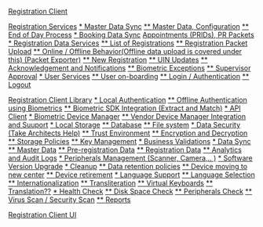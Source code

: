 [Registration Client]()

[Registration Services]()
[* Master Data Sync]()
[** Master Data, Configuration]()
[** End of Day Process]()
[* Booking Data Sync]()
  [ Appointments (PRIDs), PR Packets]()
[* Registration Data Services]()
  [** List of Registrations]()
  [** Registration Packet Upload]()
  [** Online / Offline Behavior(Offline data upload is covered under this) (Packet Exporter)]()
  [** New Registration]()
  [** UIN Updates]()
  [** Acknowledgement and Notifications]()
  [** Biometric Exceptions]()
  [** Supervisor Approval]()
[* User Services]()
[** User on-boarding]()
[** Login / Authentication]()
[** Logout]()

[Registration Client Library]()
[* Local Authentication]()
[** Offline Authentication using Biometrics]()
[** Biometric SDK Integration (Extract and Match)]()
[* API Client]()
[* Biometric Device Manager]()
[** Vendor Device Manager Integration and Suuport]()
[* Local Storage]()
[** Database]()
[** File system]()
[* Data Security (Take Architects Help)]()
[** Trust Environment]()
[** Encryption and Decryption]()
[** Storage Policies]()
[** Key Management]()
[* Business Validations]()
[* Data Sync]()
[** Master Data]()
[** Pre-registration Data]()
[** Registration Data]()
[** Analytics and Audit Logs]()
[* Peripherals Management (Scanner, Camera,.. )]()
[* Software Version Upgrade]()
[* Cleanup]()
[** Data retention policies]()
[** Device moving to new center]()
[** Device retirement]()
[* Language Support]()
[** Language Selection]()
[** Internationalization]()
[** Transliteration]()
[** Virtual Keyboards]()
[** Translation??]()
[* Health Check]()
[** Disk Space Check]()
[** Peripherals Check]()
[** Virus Scan / Security Scan]()
[** Reports]()

[Registration Client UI]()